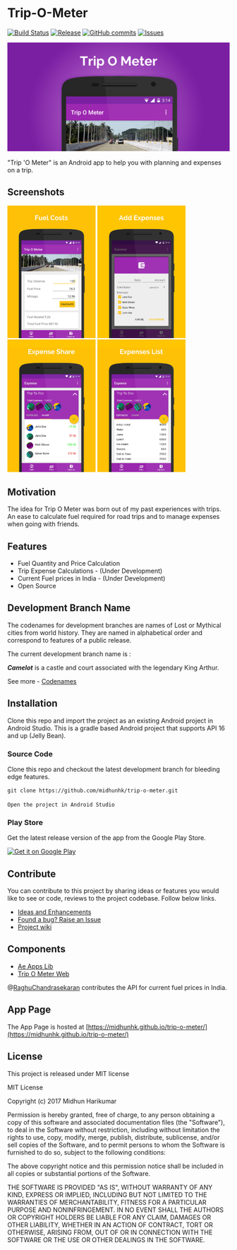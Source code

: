 # Trip-O-Meter
[![Build Status](https://travis-ci.org/midhunhk/trip-o-meter.svg?branch=camelot)](https://travis-ci.org/midhunhk/trip-o-meter) 
[![Release](https://img.shields.io/github/release/midhunhk/trip-o-meter.svg)](https://github.com/midhunhk/trip-o-meter/releases) 
[![GitHub commits](https://img.shields.io/github/commits-since/midhunhk/trip-o-meter/v2.0.18.svg)](https://github.com/midhunhk/trip-o-meter) 
[![Issues](https://img.shields.io/github/issues/midhunhk/trip-o-meter.svg)](https://github.com/midhunhk/trip-o-meter/issues)  

<img alt="Trip O Meter" src="/resources/promotional/feature_graphic_v2.png" width="820"/>

"Trip 'O Meter" is an Android app to help you with planning and expenses on a trip.

## Screenshots
<img alt="Trip O Meter" src="/resources/promotional/fuel_costs.jpg" width="200"/> <img alt="Trip O Meter" src="/resources/promotional/expense_add.jpg" width="200"/> <img alt="Trip O Meter" src="/resources/promotional/expense_share.jpg" width="200"/> <img alt="Trip O Meter" src="/resources/promotional/expense_items.jpg" width="200"/>

## Motivation
The idea for Trip O Meter was born out of my past experiences with trips. An ease to calculate fuel required for road trips and to manage expenses when going with friends.

## Features
- Fuel Quantity and Price Calculation
- Trip Expense Calculations - (Under Development)
- Current Fuel prices in India - (Under Development)
- Open Source

## Development Branch Name
The codenames for development branches are names of Lost or Mythical cities from world history. They are named in alphabetical order and correspond to features of a public release. 

The current development branch name is :

***Camelot*** is a castle and court associated with the legendary King Arthur.

See more - [Codenames](https://github.com/midhunhk/trip-o-meter/wiki/Codenames)

## Installation
Clone this repo and import the project as an existing Android project in Android Studio. This is a gradle based Android project that supports API 16 and up (Jelly Bean).

### Source Code
Clone this repo and checkout the latest development branch for bleeding edge features.

```
git clone https://github.com/midhunhk/trip-o-meter.git

Open the project in Android Studio
```

### Play Store
Get the latest release version of the app from the Google Play Store.

<a href="https://play.google.com/store/apps/details?id=com.ae.apps.tripmeter">
 <img alt="Get it on Google Play" width="200px" src="https://play.google.com/intl/en_us/badges/images/generic/en_badge_web_generic.png">
</a>

## Contribute
You can contribute to this project by sharing ideas or features you would like to see or code, reviews to the project codebase. Follow below links.

- [Ideas and Enhancements](https://github.com/midhunhk/trip-o-meter/projects/1)  
- [Found a bug? Raise an Issue](https://github.com/midhunhk/trip-o-meter/issues)  
- [Project wiki](https://github.com/midhunhk/trip-o-meter/wiki)

## Components
* [Ae Apps Lib](https://github.com/midhunhk/ae-apps-library)
* [Trip O Meter Web](https://github.com/RaghuChandrasekaran/trip-o-meter-web)

@[RaghuChandrasekaran](https://github.com/RaghuChandrasekaran) contributes the API for current fuel prices in India.

## App Page
The App Page is hosted at [https://midhunhk.github.io/trip-o-meter/](https://midhunhk.github.io/trip-o-meter/)

## License
This project is released under MIT license

MIT License

Copyright (c) 2017 Midhun Harikumar

Permission is hereby granted, free of charge, to any person obtaining a copy
of this software and associated documentation files (the "Software"), to deal
in the Software without restriction, including without limitation the rights
to use, copy, modify, merge, publish, distribute, sublicense, and/or sell
copies of the Software, and to permit persons to whom the Software is
furnished to do so, subject to the following conditions:

The above copyright notice and this permission notice shall be included in all
copies or substantial portions of the Software.

THE SOFTWARE IS PROVIDED "AS IS", WITHOUT WARRANTY OF ANY KIND, EXPRESS OR
IMPLIED, INCLUDING BUT NOT LIMITED TO THE WARRANTIES OF MERCHANTABILITY,
FITNESS FOR A PARTICULAR PURPOSE AND NONINFRINGEMENT. IN NO EVENT SHALL THE
AUTHORS OR COPYRIGHT HOLDERS BE LIABLE FOR ANY CLAIM, DAMAGES OR OTHER
LIABILITY, WHETHER IN AN ACTION OF CONTRACT, TORT OR OTHERWISE, ARISING FROM,
OUT OF OR IN CONNECTION WITH THE SOFTWARE OR THE USE OR OTHER DEALINGS IN THE
SOFTWARE.
